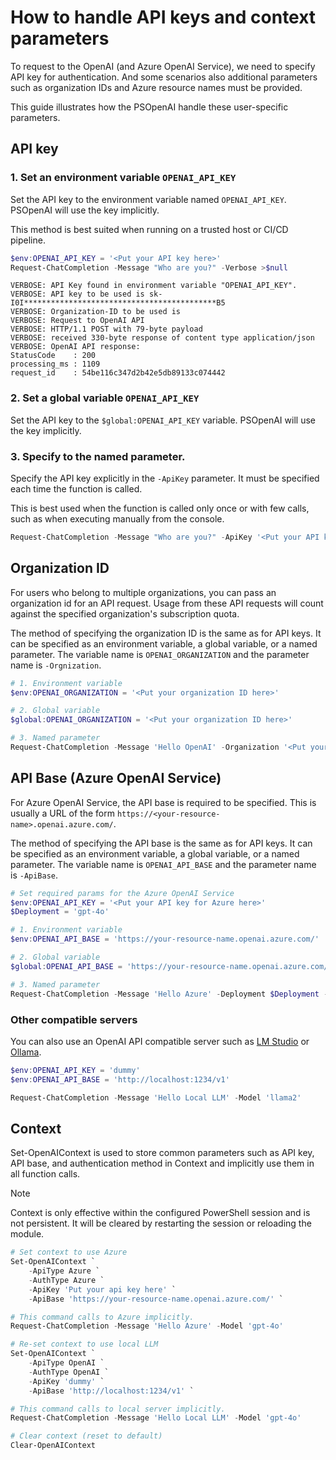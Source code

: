 # How to handle API keys and context parameters

To request to the OpenAI (and Azure OpenAI Service), we need to specify API key for authentication. And some scenarios also additional parameters such as organization IDs and Azure resource names must be provided.

This guide illustrates how the PSOpenAI handle these user-specific parameters.

## API key

### 1. Set an environment variable `OPENAI_API_KEY`

Set the API key to the environment variable named `OPENAI_API_KEY`. PSOpenAI will use the key implicitly.

This method is best suited when running on a trusted host or CI/CD pipeline.

```powershell
$env:OPENAI_API_KEY = '<Put your API key here>'
Request-ChatCompletion -Message "Who are you?" -Verbose >$null
```

```
VERBOSE: API Key found in environment variable "OPENAI_API_KEY".
VERBOSE: API key to be used is sk-I0I*******************************************B5
VERBOSE: Organization-ID to be used is 
VERBOSE: Request to OpenAI API
VERBOSE: HTTP/1.1 POST with 79-byte payload
VERBOSE: received 330-byte response of content type application/json
VERBOSE: OpenAI API response: 
StatusCode    : 200
processing_ms : 1109
request_id    : 54be116c347d2b42e5db89133c074442
```

### 2. Set a global variable `OPENAI_API_KEY`

Set the API key to the `$global:OPENAI_API_KEY` variable. PSOpenAI will use the key implicitly.

### 3. Specify to the named parameter.

Specify the API key explicitly in the `-ApiKey` parameter. It must be specified each time the function is called.

This is best used when the function is called only once or with few calls, such as when executing manually from the console.

```powershell
Request-ChatCompletion -Message "Who are you?" -ApiKey '<Put your API key here>'
```

## Organization ID

For users who belong to multiple organizations, you can pass an organization id for an API request. Usage from these API requests will count against the specified organization's subscription quota.

The method of specifying the organization ID is the same as for API keys. It can be specified as an environment variable, a global variable, or a named parameter. The variable name is `OPENAI_ORGANIZATION` and the parameter name is `-Orgnization`.

```powershell
# 1. Environment variable
$env:OPENAI_ORGANIZATION = '<Put your organization ID here>'

# 2. Global variable
$global:OPENAI_ORGANIZATION = '<Put your organization ID here>'

# 3. Named parameter
Request-ChatCompletion -Message 'Hello OpenAI' -Organization '<Put your organization ID here>'
```

## API Base (Azure OpenAI Service)

For Azure OpenAI Service, the API base is required to be specified. This is usually a URL of the form `https://<your-resource-name>.openai.azure.com/`.

The method of specifying the API base is the same as for API keys. It can be specified as an environment variable, a global variable, or a named parameter. The variable name is `OPENAI_API_BASE` and the parameter name is `-ApiBase`.

```powershell
# Set required params for the Azure OpenAI Service
$env:OPENAI_API_KEY = '<Put your API key for Azure here>'
$Deployment = 'gpt-4o'

# 1. Environment variable
$env:OPENAI_API_BASE = 'https://your-resource-name.openai.azure.com/'

# 2. Global variable
$global:OPENAI_API_BASE = 'https://your-resource-name.openai.azure.com/'

# 3. Named parameter
Request-ChatCompletion -Message 'Hello Azure' -Deployment $Deployment -ApiBase 'https://your-resource-name.openai.azure.com/' -ApiType 'Azure'
```

### Other compatible servers

You can also use an OpenAI API compatible server such as [LM Studio](https://lmstudio.ai/) or [Ollama](https://ollama.com/blog/openai-compatibility).

```powershell
$env:OPENAI_API_KEY = 'dummy'
$env:OPENAI_API_BASE = 'http://localhost:1234/v1'

Request-ChatCompletion -Message 'Hello Local LLM' -Model 'llama2'
```

## Context

Set-OpenAIContext is used to store common parameters such as API key, API base, and authentication method in Context and implicitly use them in all function calls.

> [!NOTE]
> Context is only effective within the configured PowerShell session and is not persistent. It will be cleared by restarting the session or reloading the module.

```powershell
# Set context to use Azure
Set-OpenAIContext `
    -ApiType Azure `
    -AuthType Azure `
    -ApiKey 'Put your api key here' `
    -ApiBase 'https://your-resource-name.openai.azure.com/' `

# This command calls to Azure implicitly.
Request-ChatCompletion -Message 'Hello Azure' -Model 'gpt-4o'

# Re-set context to use local LLM
Set-OpenAIContext `
    -ApiType OpenAI `
    -AuthType OpenAI `
    -ApiKey 'dummy' `
    -ApiBase 'http://localhost:1234/v1' `

# This command calls to local server implicitly.
Request-ChatCompletion -Message 'Hello Local LLM' -Model 'gpt-4o'

# Clear context (reset to default)
Clear-OpenAIContext
```
